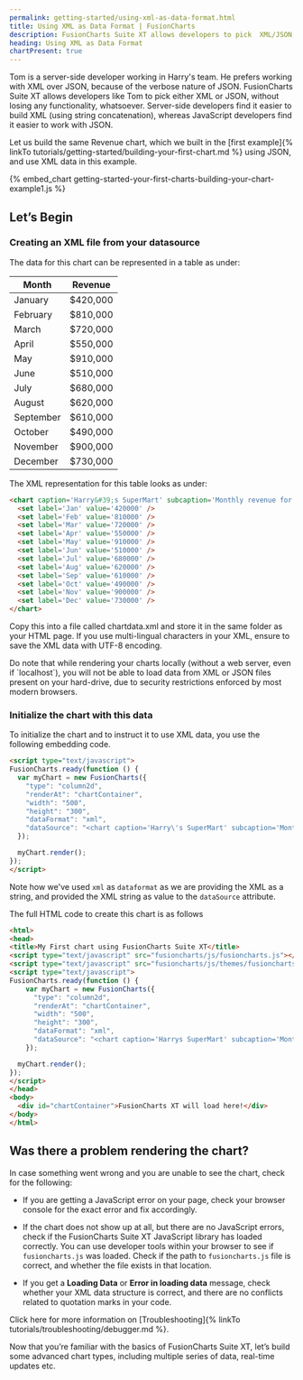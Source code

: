 ```yaml
---
permalink: getting-started/using-xml-as-data-format.html
title: Using XML as Data Format | FusionCharts
description: FusionCharts Suite XT allows developers to pick  XML/JSON, without losing any functionality, whatsoever. Server-side developers find it easier to build XML
heading: Using XML as Data Format
chartPresent: true
---
```


Tom is a server-side developer working in Harry's team. He prefers working with XML over JSON, because of the verbose nature of JSON. FusionCharts Suite XT allows developers like Tom to pick either XML or JSON, without losing any functionality, whatsoever. Server-side developers find it easier to build XML (using string concatenation), whereas JavaScript developers find it easier to work with JSON.

Let us build the same Revenue chart, which we built in the [first example]{% linkTo tutorials/getting-started/building-your-first-chart.md %} using JSON, and use XML data in this example.

{% embed_chart getting-started-your-first-charts-building-your-chart-example1.js %}

## Let’s Begin

### Creating an XML file from your datasource

The data for this chart can be represented in a table as under:

Month | Revenue
---|---
January| $420,000
February| $810,000
March| $720,000
April| $550,000
May| $910,000
June| $510,000
July| $680,000
August| $620,000
September| $610,000
October| $490,000
November| $900,000
December| $730,000

The XML representation for this table looks as under:

```html
<chart caption='Harry&#39;s SuperMart' subcaption='Monthly revenue for last year' xaxisname='Month' yaxisname='Amount' numberprefix='$' palettecolors='#008ee4' bgalpha='0' borderalpha='20' canvasborderalpha='0' useplotgradientcolor='0' plotborderalpha='10' placevaluesinside='1' rotatevalues='1' valuefontcolor='#ffffff' captionpadding='20' showaxislines='1' axislinealpha='25' divlinealpha='10'>
  <set label='Jan' value='420000' />
  <set label='Feb' value='810000' />
  <set label='Mar' value='720000' />
  <set label='Apr' value='550000' />
  <set label='May' value='910000' />
  <set label='Jun' value='510000' />
  <set label='Jul' value='680000' />
  <set label='Aug' value='620000' />
  <set label='Sep' value='610000' />
  <set label='Oct' value='490000' />
  <set label='Nov' value='900000' />
  <set label='Dec' value='730000' />
</chart>
```

Copy this into a file called chartdata.xml and store it in the same folder as your HTML page. If you use multi-lingual characters in your XML, ensure to save the XML data with UTF-8 encoding.

<p class="text-info">
Do note that while rendering your charts locally (without a web server, even if `localhost`), you will not be able to load data from XML or JSON files present on your hard-drive, due to security restrictions enforced by most modern browsers.
</p>

### Initialize the chart with this data

To initialize the chart and to instruct it to use XML data, you use the following embedding code.

```html
<script type="text/javascript">
FusionCharts.ready(function () {
  var myChart = new FusionCharts({
    "type": "column2d",
    "renderAt": "chartContainer",
    "width": "500",
    "height": "300",
    "dataFormat": "xml",
    "dataSource": "<chart caption='Harry\'s SuperMart' subcaption='Monthly revenue for last year' xaxisname='Month' yaxisname='Amount' numberprefix='$' palettecolors='#008ee4' bgalpha='0' borderalpha='20' canvasborderalpha='0' useplotgradientcolor='0' plotborderalpha='10' placevaluesinside='1' rotatevalues='1' valuefontcolor='#ffffff' captionpadding='20' showaxislines='1' axislinealpha='25' divlinealpha='10'><set label='Jan' value='420000' /><set label='Feb' value='810000' /><set label='Mar' value='720000' /><set label='Apr' value='550000' /><set label='May' value='910000' /><set label='Jun' value='510000' /><set label='Jul' value='680000' /><set label='Aug' value='620000' /><set label='Sep' value='610000' /><set label='Oct' value='490000' /><set label='Nov' value='900000' /><set label='Dec' value='730000' /></chart>"
  });

  myChart.render();
});
</script>
```

Note how we've used `xml` as `dataformat` as we are providing the XML as a string, and provided the XML string as value to the `dataSource` attribute.

The full HTML code to create this chart is as follows

```html
<html>
<head>
<title>My First chart using FusionCharts Suite XT</title>
<script type="text/javascript" src="fusioncharts/js/fusioncharts.js"></script>
<script type="text/javascript" src="fusioncharts/js/themes/fusioncharts.theme.fint.js"></script>
<script type="text/javascript">
FusionCharts.ready(function () {
    var myChart = new FusionCharts({
      "type": "column2d",
      "renderAt": "chartContainer",
      "width": "500",
      "height": "300",
      "dataFormat": "xml",
      "dataSource": "<chart caption='Harrys SuperMart' subcaption='Monthly revenue for last year' xaxisname='Month' yaxisname='Amount' numberprefix='$' palettecolors='#008ee4' bgalpha='0' borderalpha='20' canvasborderalpha='0' theme='fint' useplotgradientcolor='0' plotborderalpha='10' placevaluesinside='1' rotatevalues='1' valuefontcolor='#ffffff' captionpadding='20' showaxislines='1' axislinealpha='25' divlinealpha='10'><set label='Jan' value='420000' /><set label='Feb' value='810000' /><set label='Mar' value='720000' /><set label='Apr' value='550000' /><set label='May' value='910000' /><set label='Jun' value='510000' /><set label='Jul' value='680000' /><set label='Aug' value='620000' /><set label='Sep' value='610000' /><set label='Oct' value='490000' /><set label='Nov' value='900000' /><set label='Dec' value='730000' /></chart>"
    });

  myChart.render();
});
</script>
</head>
<body>
  <div id="chartContainer">FusionCharts XT will load here!</div>
</body>
</html>
```

## Was there a problem rendering the chart?

In case something went wrong and you are unable to see the chart, check for the following:

 *  If you are getting a JavaScript error on your page, check your browser console for the exact error and fix accordingly.

 *  If the chart does not show up at all, but there are no JavaScript errors, check if the FusionCharts Suite XT JavaScript library has loaded correctly. You can use developer tools within your browser to see if `fusioncharts.js` was loaded. Check if the path to `fusioncharts.js` file is correct, and whether the file exists in that location.

 *  If you get a __Loading Data__ or __Error in loading data__ message, check whether your XML data structure is correct, and there are no conflicts related to quotation marks in your code.

Click here for more information on [Troubleshooting]{% linkTo tutorials/troubleshooting/debugger.md %}.

Now that you’re familiar with the basics of FusionCharts Suite XT, let’s build some advanced chart types, including multiple series of data, real-time updates etc.
